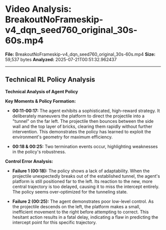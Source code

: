 # Video Analysis: BreakoutNoFrameskip-v4_dqn_seed760_original_30s-60s.mp4

**File:** BreakoutNoFrameskip-v4_dqn_seed760_original_30s-60s.mp4
**Size:** 59,537 bytes
**Analyzed:** 2025-07-21T00:51:32.962437

---

## Technical RL Policy Analysis

**Technical Analysis of Agent Policy**

**Key Moments & Policy Formation:**

*   **00:11-00:17:** The agent exhibits a sophisticated, high-reward strategy. It deliberately maneuvers the platform to direct the projectile into a "tunnel" on the far left. The projectile then bounces between the side wall and the top layer of bricks, clearing them rapidly without further intervention. This demonstrates the policy has learned to exploit the environment's geometry for maximum efficiency.

*   **00:18 & 00:25:** Two termination events occur, highlighting weaknesses in the policy's robustness.

**Control Error Analysis:**

*   **Failure 1 (00:18):** The policy shows a lack of adaptability. When the projectile unexpectedly breaks out of the established tunnel, the agent's platform is still positioned far to the left. Its reaction to the new, more central trajectory is too delayed, causing it to miss the intercept entirely. The policy seems over-optimized for the tunneling state.

*   **Failure 2 (00:25):** The agent demonstrates poor low-level control. As the projectile descends on the left, the platform makes a small, inefficient movement to the right before attempting to correct. This hesitant action results in a fatal delay, indicating a flaw in predicting the intercept point for this specific trajectory.
